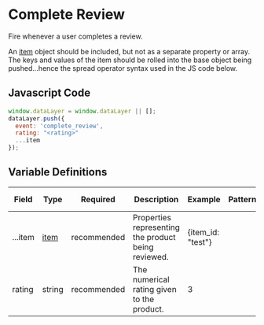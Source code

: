 # Complete Review

Fire whenever a user completes a review. 

An [item](/schemas/item) object should be included, but not as a separate property or array. The keys and values of the item should be rolled into the base object being pushed...hence the spread operator syntax used in the JS code below.

## Javascript Code

```js
window.dataLayer = window.dataLayer || [];
dataLayer.push({
  event: 'complete_review',
  rating: "<rating>"
  ...item
});
```

## Variable Definitions

|Field|Type|Required|Description|Example|Pattern|Min Length|Max Length|Minimum|Maximum|Multiple Of|
| --- | --- | --- | --- | --- | --- | --- | --- | --- | --- | --- |
|...item|[item](/schemas/item)|recommended|Properties representing the product being reviewed.|{item_id: "test"}
|rating|string|recommended|The numerical rating given to the product.|3|